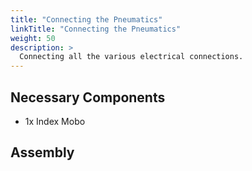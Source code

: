 ```yaml
---
title: "Connecting the Pneumatics"
linkTitle: "Connecting the Pneumatics"
weight: 50
description: >
  Connecting all the various electrical connections. 
---
```


## Necessary Components

* 1x Index Mobo 

## Assembly

